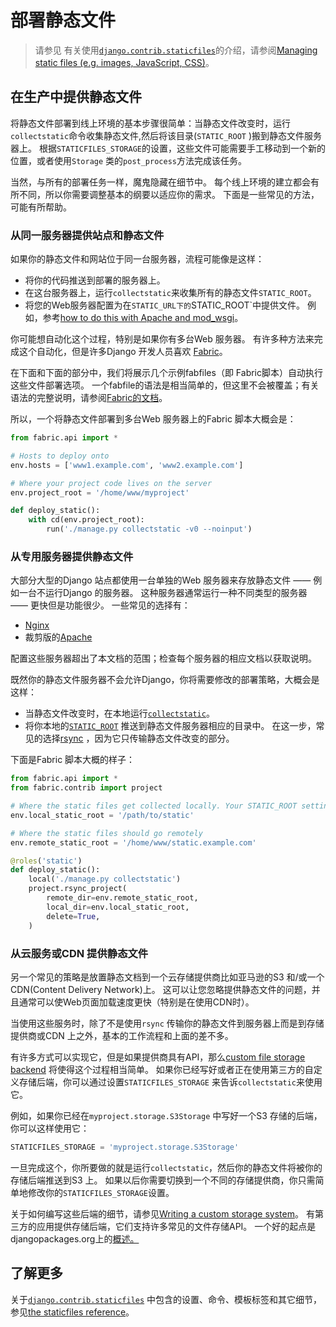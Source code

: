 # 部署静态文件

> 请参见
有关使用[`django.contrib.staticfiles`](https://yiyibooks.cn/__trs__/xx/Django_1.11.6/ref/contrib/staticfiles.html#module-django.contrib.staticfiles)的介绍，请参阅[Managing static files (e.g. images, JavaScript, CSS)](https://yiyibooks.cn/__trs__/xx/Django_1.11.6/howto/static-files/index.html)。

## 在生产中提供静态文件

将静态文件部署到线上环境的基本步骤很简单：当静态文件改变时，运行`collectstatic`命令收集静态文件,然后将该目录(`STATIC_ROOT` )搬到静态文件服务器上。 根据`STATICFILES_STORAGE`的设置，这些文件可能需要手工移动到一个新的位置，或者使用`Storage` 类的`post_process`方法完成该任务。

当然，与所有的部署任务一样，魔鬼隐藏在细节中。 每个线上环境的建立都会有所不同，所以你需要调整基本的纲要以适应你的需求。 下面是一些常见的方法，可能有所帮助。

### 从同一服务器提供站点和静态文件

如果你的静态文件和网站位于同一台服务器，流程可能像是这样：

- 将你的代码推送到部署的服务器上。
- 在这台服务器上，运行`collectstatic`来收集所有的静态文件`STATIC_ROOT`。
- 将您的Web服务器配置为在`STATIC_URL下的`STATIC_ROOT`中提供文件。 例如，参考[how to do this with Apache and mod_wsgi](https://yiyibooks.cn/__trs__/xx/Django_1.11.6/howto/deployment/wsgi/modwsgi.html#serving-files)。

你可能想自动化这个过程，特别是如果你有多台Web 服务器。 有许多种方法来完成这个自动化，但是许多Django 开发人员喜欢 [Fabric](http://fabfile.org/)。

在下面和下面的部分中，我们将展示几个示例fabfiles（即 Fabric脚本）自动执行这些文件部署选项。 一个fabfile的语法是相当简单的，但这里不会被覆盖；有关语法的完整说明，请参阅[Fabric的文档](http://docs.fabfile.org/)。

所以，一个将静态文件部署到多台Web 服务器上的Fabric 脚本大概会是：

```python
from fabric.api import *

# Hosts to deploy onto
env.hosts = ['www1.example.com', 'www2.example.com']

# Where your project code lives on the server
env.project_root = '/home/www/myproject'

def deploy_static():
    with cd(env.project_root):
        run('./manage.py collectstatic -v0 --noinput')
```

### 从专用服务器提供静态文件

大部分大型的Django 站点都使用一台单独的Web 服务器来存放静态文件 —— 例如一台不运行Django 的服务器。 这种服务器通常运行一种不同类型的服务器 —— 更快但是功能很少。 一些常见的选择有：

- [Nginx](https://nginx.org/en/)
- 裁剪版的[Apache](https://httpd.apache.org/)

配置这些服务器超出了本文档的范围；检查每个服务器的相应文档以获取说明。

既然你的静态文件服务器不会允许Django，你将需要修改的部署策略，大概会是这样：

- 当静态文件改变时，在本地运行[`collectstatic`](https://yiyibooks.cn/__trs__/xx/Django_1.11.6/ref/contrib/staticfiles.html#django-admin-collectstatic)。
- 将你本地的[`STATIC_ROOT`](https://yiyibooks.cn/__trs__/xx/Django_1.11.6/ref/settings.html#std:setting-STATIC_ROOT) 推送到静态文件服务器相应的目录中。 在这一步，常见的选择[rsync](https://rsync.samba.org/) ，因为它只传输静态文件改变的部分。

下面是Fabric 脚本大概的样子：

```python
from fabric.api import *
from fabric.contrib import project

# Where the static files get collected locally. Your STATIC_ROOT setting.
env.local_static_root = '/path/to/static'

# Where the static files should go remotely
env.remote_static_root = '/home/www/static.example.com'

@roles('static')
def deploy_static():
    local('./manage.py collectstatic')
    project.rsync_project(
        remote_dir=env.remote_static_root,
        local_dir=env.local_static_root,
        delete=True,
    )
```

### 从云服务或CDN 提供静态文件

另一个常见的策略是放置静态文档到一个云存储提供商比如亚马逊的S3 和/或一个CDN(Content Delivery Network)上。 这可以让您忽略提供静态文件的问题，并且通常可以使Web页面加载速度更快（特别是在使用CDN时）。

当使用这些服务时，除了不是使用`rsync` 传输你的静态文件到服务器上而是到存储提供商或CDN 上之外，基本的工作流程和上面的差不多。

有许多方式可以实现它，但是如果提供商具有API，那么[custom file storage backend](https://yiyibooks.cn/__trs__/xx/Django_1.11.6/howto/custom-file-storage.html) 将使得这个过程相当简单。 如果你已经写好或者正在使用第三方的自定义存储后端，你可以通过设置`STATICFILES_STORAGE` 来告诉`collectstatic`来使用它。

例如，如果你已经在`myproject.storage.S3Storage` 中写好一个S3 存储的后端，你可以这样使用它：

```python
STATICFILES_STORAGE = 'myproject.storage.S3Storage'
```

一旦完成这个，你所要做的就是运行`collectstatic`，然后你的静态文件将被你的存储后端推送到S3 上。 如果以后你需要切换到一个不同的存储提供商，你只需简单地修改你的`STATICFILES_STORAGE`设置。

关于如何编写这些后端的细节，请参见[Writing a custom storage system](https://yiyibooks.cn/__trs__/xx/Django_1.11.6/howto/custom-file-storage.html)。 有第三方的应用提供存储后端，它们支持许多常见的文件存储API。 一个好的起点是djangopackages.org上的[概述。](https://djangopackages.org/grids/g/storage-backends/)

## 了解更多

关于[`django.contrib.staticfiles`](https://yiyibooks.cn/__trs__/xx/Django_1.11.6/ref/contrib/staticfiles.html#module-django.contrib.staticfiles) 中包含的设置、命令、模板标签和其它细节，参见[the staticfiles reference](https://yiyibooks.cn/__trs__/xx/Django_1.11.6/ref/contrib/staticfiles.html)。